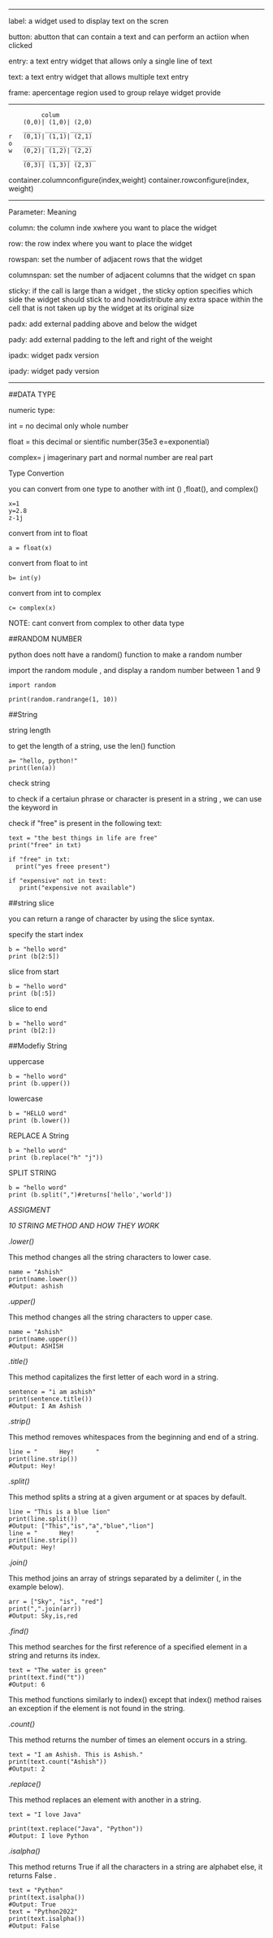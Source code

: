 ***
label:   a widget used to display text on the scren

button:  abutton that can contain a text and can perform an actiion when clicked

entry:   a text entry widget that allows only a single line of text 

text:    a text entry widget that allows multiple text entry 

frame:   apercentage region used to group relaye widget provide 
***

```
         colum
    (0,0)| (1,0)| (2,0)
    _____ ______ ______
r   (0,1)| (1,1)| (2,1)
o   _____ ______ ______
w   (0,2)| (1,2)| (2,2)
    ______ ______ ______
    (0,3)| (1,3)| (2,3)
```
        
container.columnconfigure(index,weight)
container.rowconfigure(index, weight)

***
Parameter:    Meaning

column:      the column inde xwhere you want to place the widget

row:          the row index where you want to place the widget

rowspan:      set the number of adjacent rows that the widget

columnspan:   set the number of adjacent columns that the widget cn span 

sticky:       if the call is large than a widget , the sticky option specifies 
             which side the widget should stick to and howdistribute any extra 
             space within the cell that is not taken  up by the widget at its original size

padx:         add external padding above and below the widget

pady:        add external padding to the left and right of the weight

ipadx:       widget padx version

ipady:       widget pady version
***

##DATA TYPE



numeric type:

int = no decimal only whole number 

float = this decimal or sientific number(35e3 e=exponential)

complex= j imagerinary part and normal number are real part

Type Convertion

you can convert from one type to another with int () ,float(), and complex()
```
x=1
y=2.8
z-1j
```

convert from int to float 
```
a = float(x)
```

convert from float to int 
```
b= int(y)
```

convert from int to complex 
```
c= complex(x)
```
NOTE: cant convert from complex to other data type

##RANDOM NUMBER 


python does nott have a random() function to make a random number 

import the random module , and display a random number between 1 and 9

```
import random

print(random.randrange(1, 10))
```


##String

string length

to get the length of  a string, use the len() function

```
a= "hello, python!"
print(len(a))
```
check string

to check if a certaiun phrase or character is present in a string , we can use the keyword in

check if "free" is present in the following text:

```
text = "the best things in life are free"
print("free" in txt)

if "free" in txt:
  print("yes freee present")

if "expensive" not in text:
   print("expensive not available")
```

##string slice

you can return a range of character by using the slice syntax.

specify the start index 

```
b = "hello word"
print (b[2:5])
```

slice from start 
```
b = "hello word"
print (b[:5])
```

slice to end 

```
b = "hello word"
print (b[2:])
```

##Modefiy String

uppercase
```
b = "hello word"
print (b.upper())
```
lowercase
```
b = "HELLO word"
print (b.lower())
```

REPLACE A String

```
b = "hello word"
print (b.replace("h" "j"))
```



SPLIT STRING

```
b = "hello word"
print (b.split(",")#returns['hello','world'])
```
*ASSIGMENT*

*10 STRING METHOD AND HOW THEY WORK*

*.lower()*

This method changes all the string characters to lower case.
```
name = "Ashish"
print(name.lower())
#Output: ashish
```
*.upper()*

This method changes all the string characters to upper case.
```
name = "Ashish"
print(name.upper())
#Output: ASHISH
```
*.title()*

This method capitalizes the first letter of each word in a string.
```
sentence = "i am ashish"
print(sentence.title())
#Output: I Am Ashish
```

*.strip()*

This method removes whitespaces from the beginning and end of a string.
```
line = "      Hey!      "
print(line.strip())
#Output: Hey!
```
*.split()*

This method splits a string at a given argument or at spaces by default.
```
line = "This is a blue lion"
print(line.split())
#Output: ["This","is","a","blue","lion"]
line = "      Hey!      "
print(line.strip())
#Output: Hey!
```
*.join()*

This method joins an array of strings separated by a delimiter (, in the example below).
```
arr = ["Sky", "is", "red"]
print(",".join(arr))
#Output: Sky,is,red
```
*.find()*

This method searches for the first reference of a specified element in a string and returns its index.
```
text = "The water is green"
print(text.find("t"))
#Output: 6
```
This method functions similarly to index() except that index() method raises an exception if the element is not found in the string.

*.count()*

This method returns the number of times an element occurs in a string.
```
text = "I am Ashish. This is Ashish."
print(text.count("Ashish"))
#Output: 2
```
*.replace()*

This method replaces an element with another in a string.
```
text = "I love Java"

print(text.replace("Java", "Python"))
#Output: I love Python
```
*.isalpha()*

This method returns True if all the characters in a string are alphabet else, it returns False .
```
text = "Python"
print(text.isalpha())
#Output: True
text = "Python2022"
print(text.isalpha())
#Output: False
```
